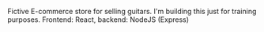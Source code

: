 Fictive E-commerce store for selling guitars. I'm building this just for training purposes. Frontend: React, backend: NodeJS (Express)
